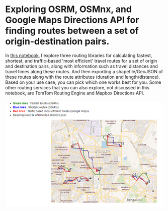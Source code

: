 # Exploring OSRM, OSMnx, and Google Maps Directions API for finding routes between a set of origin-destination pairs.

In [this notebook](https://github.com/rajesvariparasa/spatial-routing-libraries-and-services/blob/main/Routing_Libraries_Services.ipynb), I explore three routing libraries for calculating fastest, shortest, and traffic-based 'most efficient' travel routes for a set of origin and destination pairs, along with information such as travel distances and travel times along these routes. And then exporting a shapefile/GeoJSON of these routes along with the route attributes (duration and length/distance). Based on your use case, you can pick which one works best for you. Some other routing services that you can also explore, not discussed in this notebook, are TomTom Routing Engine and Mapbox Directions API. 

<img src = https://github.com/rajesvariparasa/spatial-routing-libraries-and-services/blob/main/routes1.PNG>
